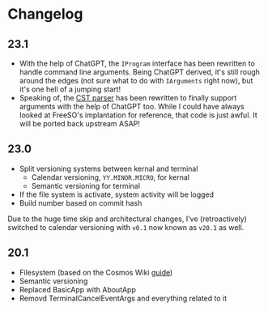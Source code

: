 # Changelog

## 23.1

- With the help of ChatGPT, the ``IProgram`` interface has been rewritten to handle command line arguments. Being ChatGPT derived, it's still rough around the edges (not sure what to do with ``IArguments`` right now), but it's one hell of a jumping start!
- Speaking of, the [CST parser](https://github.com/tonytins/cstdotnet) has been rewritten to finally support arguments with the help of ChatGPT too. While I could have always looked at FreeSO's implantation for reference, that code is just awful. It will be ported back upstream ASAP!

## 23.0

- Split versioning systems between kernal and terminal
  - Calendar versioning, `YY.MINOR.MICRO`, for kernal
  - Semantic versioning for terminal
- If the file system is activate, system activity will be logged
- Build number based on commit hash

Due to the huge time skip and architectural changes, I've (retroactively) switched to calendar versioning with ``v0.1`` now known as ``v20.1`` as well.

## 20.1

- Filesystem (based on the Cosmos Wiki [guide](https://csos-guide-to-cosmos.fandom.com/wiki/Getting_Started_-_Materials_and_Setting_Up))
- Semantic versioning
- Replaced BasicApp with AboutApp
- Removd TerminalCancelEventArgs and everything related to it
